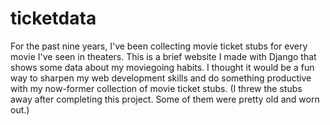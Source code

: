 # ticketdata
For the past nine years, I've been collecting movie ticket stubs for every movie I've seen in theaters. This is a brief website I made with Django that shows some data about my moviegoing habits. I thought it would be a fun way to sharpen my web development skills and do something productive with my now-former collection of movie ticket stubs. (I threw the stubs away after completing this project. Some of them were pretty old and worn out.)
